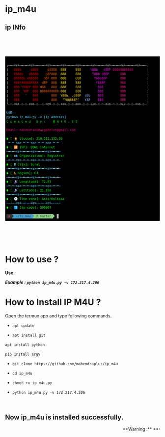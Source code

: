 # ip_m4u

## ip INfo

<br/><br/><br/>

<p align="center">

<img src="https://raw.githubusercontent.com/mahendraplus/ip_m4u/master/Screenshot.png"/>

</p>

<br/><br/><br/>

# How to use ?

**Use :**

  ***Example : `python ip_m4u.py -v 172.217.4.206`***

# How to Install IP M4U ?

Open the termux app and type following commands.

* `apt update`

* `apt install git`

`apt install python`

`pip install argv`

* `git clone https://github.com/mahendraplus/ip_m4u`

* `cd ip_m4u`

* `chmod +x ip_m4u.py`

* `python ip_m4u.py -v 172.217.4.206`

<br/>

## Now ip_m4u is installed successfully.
<marquee>
**Warning :** ***I am not expert so use this tool at your own risk.😜***
</marquee>
<br/>



